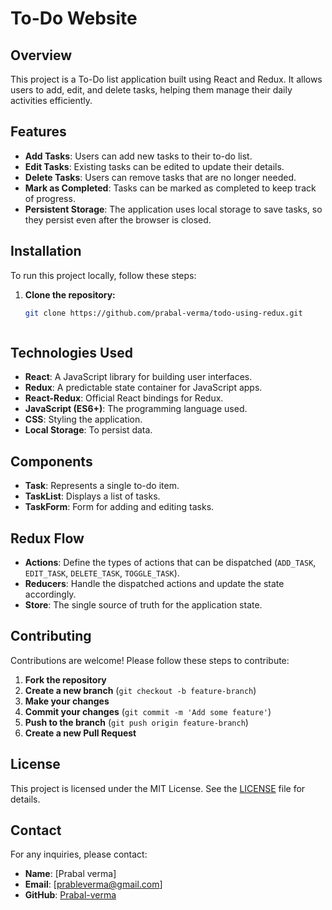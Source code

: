 # To-Do Website

## Overview
This project is a To-Do list application built using React and Redux. It allows users to add, edit, and delete tasks, helping them manage their daily activities efficiently.

## Features
- **Add Tasks**: Users can add new tasks to their to-do list.
- **Edit Tasks**: Existing tasks can be edited to update their details.
- **Delete Tasks**: Users can remove tasks that are no longer needed.
- **Mark as Completed**: Tasks can be marked as completed to keep track of progress.
- **Persistent Storage**: The application uses local storage to save tasks, so they persist even after the browser is closed.

## Installation

To run this project locally, follow these steps:

1. **Clone the repository:**
   ```bash
   git clone https://github.com/prabal-verma/todo-using-redux.git

   

  ## Technologies Used
- **React**: A JavaScript library for building user interfaces.
- **Redux**: A predictable state container for JavaScript apps.
- **React-Redux**: Official React bindings for Redux.
- **JavaScript (ES6+)**: The programming language used.
- **CSS**: Styling the application.
- **Local Storage**: To persist data.

## Components
- **Task**: Represents a single to-do item.
- **TaskList**: Displays a list of tasks.
- **TaskForm**: Form for adding and editing tasks.

## Redux Flow
- **Actions**: Define the types of actions that can be dispatched (`ADD_TASK`, `EDIT_TASK`, `DELETE_TASK`, `TOGGLE_TASK`).
- **Reducers**: Handle the dispatched actions and update the state accordingly.
- **Store**: The single source of truth for the application state.

## Contributing
Contributions are welcome! Please follow these steps to contribute:

1. **Fork the repository**
2. **Create a new branch** (`git checkout -b feature-branch`)
3. **Make your changes**
4. **Commit your changes** (`git commit -m 'Add some feature'`)
5. **Push to the branch** (`git push origin feature-branch`)
6. **Create a new Pull Request**

## License
This project is licensed under the MIT License. See the [LICENSE](LICENSE) file for details.

## Contact
For any inquiries, please contact:
- **Name**: [Prabal verma]
- **Email**: [prableverma@gmail.com]
- **GitHub**: [Prabal-verma](https://github.com/Prabal-verma)

